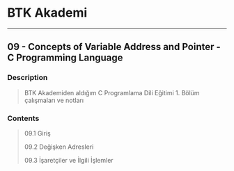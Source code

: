 # BTK Akademi
___

## 09 - Concepts of Variable Address and Pointer - C Programming Language

### Description
> BTK Akademiden aldığım C Programlama Dili Eğitimi 1. Bölüm çalışmaları ve notları

### Contents
> 09.1 Giriş
>
> 09.2 Değişken Adresleri
>
> 09.3 İşaretçiler ve İlgili İşlemler
